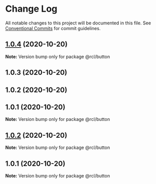 # Change Log

All notable changes to this project will be documented in this file.
See [Conventional Commits](https://conventionalcommits.org) for commit guidelines.

## [1.0.4](https://github-khaled-hossain-code/khaled-hossain-code/lerna-monorepo/compare/@rcl/button@1.0.3...@rcl/button@1.0.4) (2020-10-20)

**Note:** Version bump only for package @rcl/button





## 1.0.3 (2020-10-20)



## 1.0.2 (2020-10-20)



## 1.0.1 (2020-10-20)

**Note:** Version bump only for package @rcl/button





## [1.0.2](https://github-khaled-hossain-code/khaled-hossain-code/lerna-monorepo/compare/v1.0.1...v1.0.2) (2020-10-20)

**Note:** Version bump only for package @rcl/button





## 1.0.1 (2020-10-20)

**Note:** Version bump only for package @rcl/button
